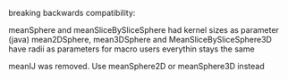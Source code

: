 

breaking backwards compatibility:

meanSphere and meanSliceBySliceSphere had kernel sizes as parameter (java)
mean2DSphere, mean3DSphere and MeanSliceBySliceSphere3D have radii as parameters
for macro users everythin stays the same

meanIJ was removed. Use meanSphere2D or meanSphere3D instead